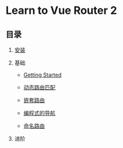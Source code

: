Learn to Vue Router 2
=========================

## 目录

1. [安装](./notes/00.installation.md)
2. 基础

    * [Getting Started](./notes/01.basic.getting-started.md)
    
    * [动态路由匹配](./notes/02.basic.dynamic-matching.md)
    
    * [嵌套路由](./notes/03.basic.nested-routes.md)
    
    * [编程式的导航](./notes/04.basic.navigation.md)
    
    * [命名路由](./notes/05.basic.named-routes.md)
    
3. 进阶